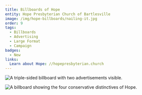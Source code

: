 ```yaml
---
title: Billboards of Hope
entity: Hope Presbyterian Church of Bartlesville
image: /img/hope-billboards/nailing-it.jpg
order: 9
tags:
  - Billboards
  - Advertising
  - Large Format
  - Campaign
badges:
  - New
links:
  Learn about Hope: //hopepresbyterian.church
---
```


![A triple-sided billboard with two advertisements visible.](/img/hope-billboards/conservative-points.jpg)

![A billboard showing the four conservative distinctives of Hope.](/img/hope-billboards/lessons-and-carols.jpg)
